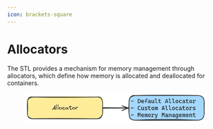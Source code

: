 ```yaml
---
icon: brackets-square
---
```


# Allocators

The STL provides a mechanism for memory management through allocators, which define how memory is allocated and deallocated for containers.

<figure><img src="../.gitbook/assets/image (4).png" alt=""><figcaption></figcaption></figure>
